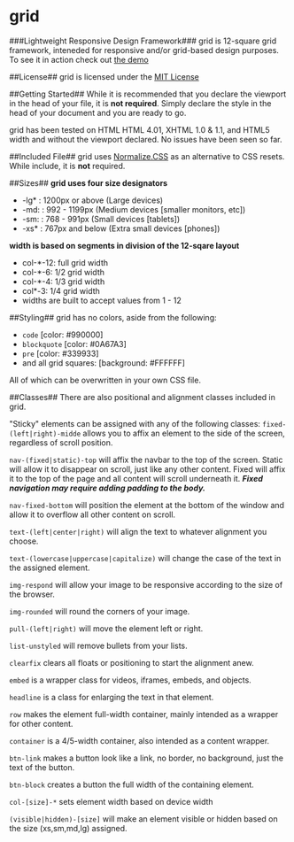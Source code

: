 # grid #
###Lightweight Responsive Design Framework###
grid is 12-square grid framework, inteneded for responsive and/or grid-based design purposes.
To see it in action check out [the demo](http://jstephens0.github.io/grid/)

##License##
grid is licensed under the [MIT License](http://opensource.org/licenses/MIT)

##Getting Started##
While it is recommended that you declare the viewport in the head of your file, it is **not required**. Simply declare the style in the head of your document and you are ready to go.

grid has been tested on HTML HTML 4.01, XHTML 1.0 & 1.1, and HTML5 width and without the viewport declared. No issues have been seen so far.

##Included File##
grid uses [Normalize.CSS](http://git.io/normalize) as an alternative to CSS resets. While include, it is **not** required.

##Sizes##
**grid uses four size designators**

* -lg* : 1200px or above (Large devices)
* -md: : 992 - 1199px (Medium devices [smaller monitors, etc])
* -sm: : 768 - 991px (Small devices [tablets])
* -xs* : 767px and below (Extra small devices [phones])

**width is based on segments in division of the 12-sqare layout**

* col-*-12: full grid width
* col-*-6: 1/2 grid width
* col-*-4: 1/3 grid width
* col*-3: 1/4 grid width
* widths are built to accept values from 1 - 12

##Styling##
grid has no colors, aside from the following:

* `code` [color: #990000]
* `blockquote` [color: #0A67A3]
* `pre` [color: #339933]
*  and all grid squares: [background: #FFFFFF]

All of which can be overwritten in your own CSS file.

##Classes##
There are also positional and alignment classes included in grid.

"Sticky" elements can be assigned with any of the following classes:
`fixed-(left|right)-midde` allows you to affix an element to the side of the screen, regardless of scroll position.

`nav-(fixed|static)-top` will affix the navbar to the top of the screen. Static will allow it to disappear on scroll, just like any other content. Fixed will affix it to the top of the page and all content will scroll underneath it.
***Fixed navigation may require adding padding to the body.***

`nav-fixed-bottom` will position the element at the bottom of the window and allow it to overflow all other content on scroll.

`text-(left|center|right)` will align the text to whatever alignment you choose.

`text-(lowercase|uppercase|capitalize)` will change the case of the text in the assigned element.

`img-respond` will allow your image to be responsive according to the size of the browser.

`img-rounded` will round the corners of your image.

`pull-(left|right)` will move the element left or right.

`list-unstyled` will remove bullets from your lists.

`clearfix` clears all floats or positioning to start the alignment anew.

`embed` is a wrapper class for videos, iframes, embeds, and objects.

`headline` is a class for enlarging the text in that element.

`row` makes the element full-width container, mainly intended as a wrapper for other content.

`container` is a 4/5-width container, also intended as a content wrapper.

`btn-link` makes a button look like a link, no border, no background, just the text of the button.

`btn-block` creates a button the full width of the containing element.

`col-[size]-*` sets element width based on device width

`(visible|hidden)-[size]` will make an element visible or hidden based on the size (xs,sm,md,lg) assigned.
